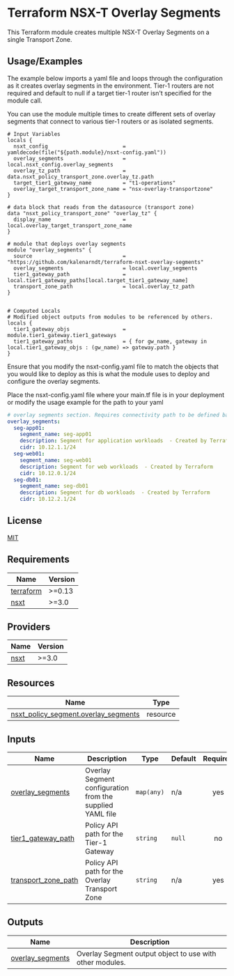 
# Terraform NSX-T Overlay Segments

This Terraform module creates multiple NSX-T Overlay Segments on a single Transport Zone.

## Usage/Examples

The example below imports a yaml file and loops through the configuration as it creates overlay segments in the environment. Tier-1 routers are not required and default to null if a target tier-1 router isn't specified for the module call. 

You can use the module multiple times to create different sets of overlay segments that connect to various tier-1 routers or as isolated segments. 

```hcl
# Input Variables
locals {
  nsxt_config                        = yamldecode(file("${path.module}/nsxt-config.yaml"))
  overlay_segments                   = local.nsxt_config.overlay_segments
  overlay_tz_path                    = data.nsxt_policy_transport_zone.overlay_tz.path
  target_tier1_gateway_name          = "t1-operations"
  overlay_target_transport_zone_name = "nsx-overlay-transportzone"
}

# data block that reads from the datasource (transport zone)
data "nsxt_policy_transport_zone" "overlay_tz" {
  display_name                       = local.overlay_target_transport_zone_name
}

# module that deploys overlay segments
module "overlay_segments" {
  source                             = "https://github.com/kalenarndt/terraform-nsxt-overlay-segments"
  overlay_segments                   = local.overlay_segments
  tier1_gateway_path                 = local.tier1_gateway_paths[local.target_tier1_gateway_name]
  transport_zone_path                = local.overlay_tz_path
}


# Computed Locals
# Modified object outputs from modules to be referenced by others. 
locals {
  tier1_gateway_objs                 = module.tier1_gateway.tier1_gateways
  tier1_gateway_paths                = { for gw_name, gateway in local.tier1_gateway_objs : (gw_name) => gateway.path }
}
```

Ensure that you modify the nsxt-config.yaml file to match the objects that you would like to deploy as this is what the module uses to deploy and configure the overlay segments.

Place the nsxt-config.yaml file where your main.tf file is in your deployment or modify the usage example for the path to your yaml

```yaml
# overlay segments section. Requires connectivity path to be defined based on the sub object under tier1_gateways "eg. t1-ops" to be connected. 
overlay_segments:
  seg-app01:
    segment_name: seg-app01
    description: Segment for application workloads  - Created by Terraform
    cidr: 10.12.1.1/24
  seg-web01:
    segment_name: seg-web01
    description: Segment for web workloads  - Created by Terraform
    cidr: 10.12.0.1/24
  seg-db01:
    segment_name: seg-db01
    description: Segment for db workloads  - Created by Terraform
    cidr: 10.12.2.1/24
```

  
## License

[MIT](https://choosealicense.com/licenses/mit/)

  



<!-- BEGIN_TF_DOCS -->
## Requirements

| Name | Version |
|------|---------|
| <a name="requirement_terraform"></a> [terraform](#requirement\_terraform) | >=0.13 |
| <a name="requirement_nsxt"></a> [nsxt](#requirement\_nsxt) |  >=3.0 |

## Providers

| Name | Version |
|------|---------|
| <a name="provider_nsxt"></a> [nsxt](#provider\_nsxt) |  >=3.0 |


## Resources

| Name | Type |
|------|------|
| [nsxt_policy_segment.overlay_segments](https://registry.terraform.io/providers/vmware/nsxt/latest/docs/resources/policy_segment) | resource |

## Inputs

| Name | Description | Type | Default | Required |
|------|-------------|------|---------|:--------:|
| <a name="input_overlay_segments"></a> [overlay\_segments](#input\_overlay\_segments) | Overlay Segment configuration from the supplied YAML file | `map(any)` | n/a | yes |
| <a name="input_tier1_gateway_path"></a> [tier1\_gateway\_path](#input\_tier1\_gateway\_path) | Policy API path for the Tier-1 Gateway | `string` | `null` | no |
| <a name="input_transport_zone_path"></a> [transport\_zone\_path](#input\_transport\_zone\_path) | Policy API path for the Overlay Transport Zone | `string` | n/a | yes |

## Outputs

| Name | Description |
|------|-------------|
| <a name="output_overlay_segments"></a> [overlay\_segments](#output\_overlay\_segments) | Overlay Segment output object to use with other modules. |
<!-- END_TF_DOCS -->